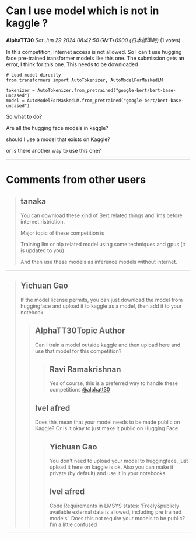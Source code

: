 # Can I use model which is not in kaggle ? 

**AlphaTT30** *Sat Jun 29 2024 08:42:50 GMT+0900 (日本標準時)* (1 votes)

In this competition, internet access is not allowed. So I can't use hugging face pre-trained transformer models like this one. The submission gets an error, I think for this one. This needs to be downloaded 

```
# Load model directly
from transformers import AutoTokenizer, AutoModelForMaskedLM

tokenizer = AutoTokenizer.from_pretrained("google-bert/bert-base-uncased")
model = AutoModelForMaskedLM.from_pretrained("google-bert/bert-base-uncased")

```

So what to do? 

Are all the hugging face models in kaggle? 

should I use a model that exists on Kaggle? 

or is there another way to use this one? 



---

 # Comments from other users

> ## tanaka
> 
> You can download these kind of Bert related things and llms before internet ristriction.
> 
> Major topic of these competition is
> 
> Training llm or nlp related model using some techniques and gpus (it is updated to you)
> 
> And then use these models as inference models without internet.
> 
> 
> 


---

> ## Yichuan Gao
> 
> If the model license permits, you can just download the model from huggingface and upload it to kaggle as a model, then add it to your notebook
> 
> 
> 
> > ## AlphaTT30Topic Author
> > 
> > Can I train a model outside kaggle and then upload here and use that model for this competition?  
> > 
> > 
> > 
> > > ## Ravi Ramakrishnan
> > > 
> > > Yes of course, this is a preferred way to handle these competitions [@alphatt30](https://www.kaggle.com/alphatt30) 
> > > 
> > > 
> > > 
> > ## Ivel afred
> > 
> > Does this mean that your model needs to be made public on Kaggle? Or is it okay to just make it public on Hugging Face.
> > 
> > 
> > 
> > > ## Yichuan Gao
> > > 
> > > You don't need to upload your model to huggingface, just upload it here on kaggle is ok. Also you can make it private (by default) and use it in your notebooks
> > > 
> > > 
> > > 
> > > ## Ivel afred
> > > 
> > > Code Requirements in LMSYS states: 'Freely&publicly available external data is allowed, including pre trained models.' Does this not require your models to be public? I'm a little confused
> > > 
> > > 
> > > 


---

